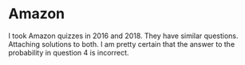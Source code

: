 # Amazon 

I took Amazon quizzes in 2016 and 2018. They have similar questions. Attaching solutions to both. I am pretty certain that the answer to the probability in question 4 is incorrect.